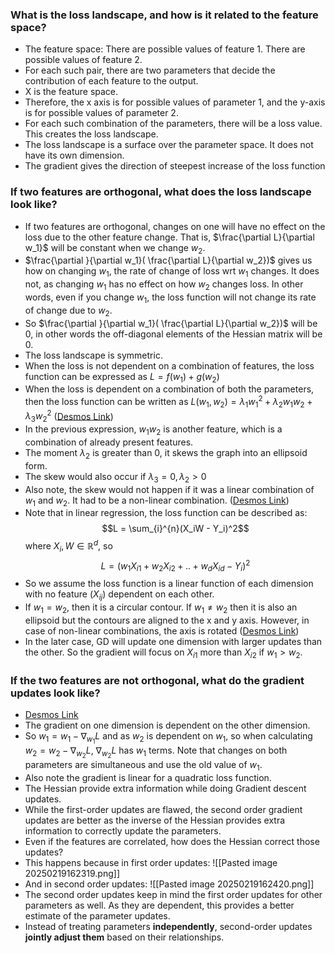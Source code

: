### What is the **loss landscape**, and how is it related to the feature space?
- The feature space: There are possible values of feature 1. There are possible values of feature 2. 
- For each such pair, there are two parameters that decide the contribution of each feature to the output.
- X is the feature space.
- Therefore, the x axis is for possible values of parameter 1, and the y-axis is for possible values of parameter 2.
- For each such combination of the parameters, there will be a loss value. This creates the loss landscape. 
- The loss landscape is a surface over the parameter space.  It does not have its own dimension.
- The gradient gives the direction of steepest increase of the loss function


### If two features are orthogonal, what does the loss landscape look like?
- If two features are orthogonal, changes on one will have no effect on the loss due to the other feature change. That is, $\frac{\partial L}{\partial w_1}$ will be constant when we change $w_2$. 
- $\frac{\partial }{\partial w_1}( \frac{\partial L}{\partial w_2})$ gives us how on changing $w_1$, the rate of change of loss wrt $w_1$ changes. It does not, as changing $w_1$ has no effect on how $w_2$ changes loss. In other words, even if you change $w_1$, the loss function will not change its rate of change due to $w_2$.  
- So $\frac{\partial }{\partial w_1}( \frac{\partial L}{\partial w_2})$ will be 0, in other words the off-diagonal elements of the Hessian matrix will be 0. 
- The loss landscape is symmetric. 
- When the loss is not dependent on a combination of features, the loss function can be expressed as $L = f(w_1) + g(w_2)$ 
- When the loss is dependent on a combination of both the parameters, then the loss function can be written as $L(w_1, w_2) = \lambda_1 w_1 ^2 + \lambda_2 w_1w_2  + \lambda_3 w_2 ^2$ ([Desmos Link](https://www.desmos.com/3d/15dhozbkq8))
- In the previous expression, $w_1w_2$ is another feature, which is a combination of already present features.
- The moment $\lambda_2$ is greater than 0, it skews the graph into an ellipsoid form. 
- The skew would also occur if $\lambda_3 = 0, \lambda_2>0$  
- Also note, the skew would not happen if it was a linear combination of $w_1$ and $w_2$. It had to be a non-linear combination. ([Desmos Link](https://www.desmos.com/3d/sgegyymzgz))
- Note that in linear regression, the loss function can be described as: $$L = \sum_{i}^{n}(X_iW - Y_i)^2$$ where $X_i, W \in \mathbb{R}^d$, so $$L = (w_1X_{i1} + w_2X_{i2} + .. + w_dX_{id} - Y_i)^2$$
- So we assume the loss function is a linear function of each dimension with no feature ($X_{ij}$) dependent on each other. 
- If $w_1=w_2$, then it is a circular contour. If $w_1 \neq w_2$  then it is also an ellipsoid but the contours are aligned to the x and y axis. However, in case of non-linear combinations, the axis is rotated ([Desmos Link](https://www.desmos.com/3d/7w41gx1apk)) 
- In the later case, GD will update one dimension with larger updates than the other. So the gradient will focus on $X_{i1}$ more than $X_{i2}$ if $w_1>w_2$. 

### If the two features are not orthogonal, what do the gradient updates look like?
- [Desmos Link](https://www.desmos.com/3d/ijjfj0ev5e)
- The gradient on one dimension is dependent on the other dimension. 
- So $w_1 = w_1 - \nabla_{w_1}L$  and as $w_2$ is dependent on $w_1$, so when calculating $w_2 = w_2 - \nabla_{w_2}L$, $\nabla_{w_2}L$ has $w_1$ terms. Note that changes on both parameters are simultaneous and use the old value of $w_1$.
- Also note the gradient is linear for a quadratic loss function. 
- The Hessian provide extra information while doing Gradient descent updates. 
- While the first-order updates are flawed, the second order gradient updates are better as the inverse of the Hessian provides extra information to correctly update the parameters. 
- Even if the features are correlated, how does the Hessian correct those updates?
- This happens because in first order updates:
 ![[Pasted image 20250219162319.png]]
- And in second order updates:
![[Pasted image 20250219162420.png]]
- The second order updates keep in mind the first order updates for other parameters as well. As they are dependent, this provides a better estimate of the parameter updates.
- Instead of treating parameters **independently**, second-order updates **jointly adjust them** based on their relationships.